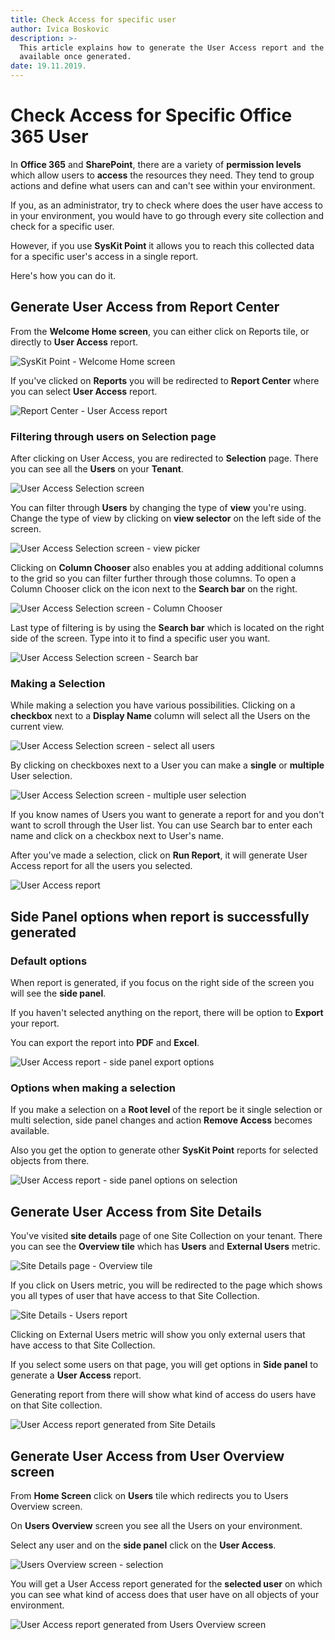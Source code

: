 ```yaml
---
title: Check Access for specific user
author: Ivica Boskovic
description: >-
  This article explains how to generate the User Access report and the options
  available once generated.
date: 19.11.2019.
---
```


# Check Access for Specific Office 365 User

In **Office 365** and **SharePoint**, there are a variety of **permission levels** which allow users to **access** the resources they need. They tend to group actions and define what users can and can't see within your environment.

If you, as an administrator, try to check where does the user have access to in your environment, you would have to go through every site collection and check for a specific user.

However, if you use **SysKit Point** it allows you to reach this collected data for a specific user's access in a single report.

Here's how you can do it.

## Generate User Access from Report Center

From the **Welcome Home screen**, you can either click on Reports tile, or directly to **User Access** report.

![SysKit Point - Welcome Home screen](../.gitbook/assets/check-access-for-specific-office-365-user_welcome-home-screen.png)

If you've clicked on **Reports** you will be redirected to **Report Center** where you can select **User Access** report.

![Report Center - User Access report](../.gitbook/assets/check-access-for-specific-office-365-user_report-center-user-access-report.png)

### Filtering through users on Selection page

After clicking on User Access, you are redirected to **Selection** page. There you can see all the **Users** on your **Tenant**.

![User Access Selection screen](../.gitbook/assets/check-access-for-specific-office-365-user_user-access-selection-screen.png)

You can filter through **Users** by changing the type of **view** you're using. Change the type of view by clicking on **view selector** on the left side of the screen.

![User Access Selection screen - view picker](../.gitbook/assets/check-access-for-specific-office-365-user_user-access-selection-screen-view-picker.png)

Clicking on **Column Chooser** also enables you at adding additional columns to the grid so you can filter further through those columns. To open a Column Chooser click on the icon next to the **Search bar** on the right.

![User Access Selection screen - Column Chooser](../.gitbook/assets/check-access-for-specific-office-365-user_user-access-selection-screen-column-chooser.png)

Last type of filtering is by using the **Search bar** which is located on the right side of the screen. Type into it to find a specific user you want.

![User Access Selection screen - Search bar](../.gitbook/assets/check-access-for-specific-office-365-user_user-access-selection-screen-search-bar.png)

### Making a Selection

While making a selection you have various possibilities. Clicking on a **checkbox** next to a **Display Name** column will select all the Users on the current view.

![User Access Selection screen - select all users](../.gitbook/assets/check-access-for-specific-office-365-user_user-access-selection-screen-select-all-users.png)

By clicking on checkboxes next to a User you can make a **single** or **multiple** User selection.

![User Access Selection screen - multiple user selection](../.gitbook/assets/check-access-for-specific-office-365-user_user-access-selection-screen-multiple-user-selection.png)

If you know names of Users you want to generate a report for and you don't want to scroll through the User list. You can use Search bar to enter each name and click on a checkbox next to User's name.

After you've made a selection, click on **Run Report**, it will generate User Access report for all the users you selected.

![User Access report](../.gitbook/assets/check-access-for-specific-office-365-user_user-access-report.png)

## Side Panel options when report is successfully generated

### Default options

When report is generated, if you focus on the right side of the screen you will see the **side panel**.

If you haven't selected anything on the report, there will be option to **Export** your report.

You can export the report into **PDF** and **Excel**.

![User Access report - side panel export options](../.gitbook/assets/check-access-for-specific-office-365-user_user-access-report-side-panel-export-options.png)

### Options when making a selection

If you make a selection on a **Root level** of the report be it single selection or multi selection, side panel changes and action **Remove Access** becomes available.

Also you get the option to generate other **SysKit Point** reports for selected objects from there.

![User Access report - side panel options on selection](../.gitbook/assets/check-access-for-specific-office-365-user_user-access-report-side-panel-options-on-selection.png)

## Generate User Access from Site Details

You've visited **site details** page of one Site Collection on your tenant. There you can see the **Overview tile** which has **Users** and **External Users** metric.

![Site Details page - Overview tile](../.gitbook/assets/check-access-for-specific-office-365-user_site-details-page-overview-tile.png)

If you click on Users metric, you will be redirected to the page which shows you all types of user that have access to that Site Collection.

![Site Details - Users report](../.gitbook/assets/check-access-for-specific-office-365-user_site-details-users-report.png)

Clicking on External Users metric will show you only external users that have access to that Site Collection.

If you select some users on that page, you will get options in **Side panel** to generate a **User Access** report.

Generating report from there will show what kind of access do users have on that Site collection.

![User Access report generated from Site Details](../.gitbook/assets/check-access-for-specific-office-365-user_user-access-report-geenrated-from-site-details.png)

## Generate User Access from User Overview screen

From **Home Screen** click on **Users** tile which redirects you to Users Overview screen.

On **Users Overview** screen you see all the Users on your environment.

Select any user and on the **side panel** click on the **User Access**.

![Users Overview screen - selection](../.gitbook/assets/check-access-for-specific-office-365-user_users-overview-screen-selection.png)

You will get a User Access report generated for the **selected user** on which you can see what kind of access does that user have on all objects of your environment.

![User Access report generated from Users Overview screen](../.gitbook/assets/check-access-for-specific-office-365-user_user-access-report-generated-from-users-overview-screen.png)

